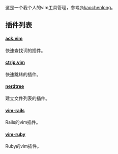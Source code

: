 这是一个我个人的vim工具管理，参考[@kaochenlong](https://github.com/kaochenlong)。

## 插件列表

#### [ack.vim](https://github.com/mileszs/ack.vim)

快速查找词的插件。

#### [ctrip.vim](https://github.com/kien/ctrlp.vim)

快速跳转的插件。

#### [nerdtree](https://github.com/scrooloose/nerdtree)

建立文件列表的插件。

#### [vim-rails](https://github.com/tpope/vim-rails)

Rails的vim插件。

#### [vim-ruby](https://github.com/vim-ruby/vim-ruby)

Ruby的vim插件。

